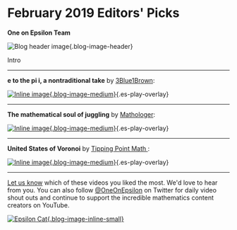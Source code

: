 # February 2019 Editors' Picks

**One on Epsilon Team**

![Blog header image](https://es-app.com/assets/mrmr19.jpg){.blog-image-header}

Intro

---
**e to the pi i, a nontraditional take** by [3Blue1Brown](https://www.youtube.com/channel/UCYO_jab_esuFRV4b17AJtAw): 


[![Inline image](https://i.ytimg.com/vi/F_0yfvm0UoU/mqdefault.jpg
){.blog-image-medium}](https://epsilonstream.com/video/vm0uou/){.es-play-overlay}

---
**The mathematical soul of juggling** by [Mathologer](https://www.youtube.com/channel/UC1_uAIS3r8Vu6JjXWvastJg): 

[![Inline image](https://i.ytimg.com/vi/VsQ-OPIZ5kg/mqdefault.jpg
){.blog-image-medium}](https://epsilonstream.com/video/piz5kg/){.es-play-overlay}

---
**United States of Voronoi** by [Tipping Point Math
](https://www.youtube.com/channel/UCjwOWaOX-c-NeLnj_YGiNEg): 

[![Inline image](https://i.ytimg.com/vi/b_uvofsYl9s/mqdefault.jpg
){.blog-image-medium}](https://epsilonstream.com/video/fsyl9s/){.es-play-overlay}

---

[Let us know](https://oneonepsilon.com/contact-us/) which of these videos you liked the most. We'd love to hear from you. You can also follow [@OneOnEpsilon](https://twitter.com/oneonepsilon) on Twitter for daily video shout outs and continue to support the incredible mathematics content creators on YouTube.

[![Epsilon Cat](https://es-app.com/blog-assets/epsilonCat.jpg){.blog-image-inline-small}](https://www.youtube.com/watch?v=7zZhs3nMYKw)